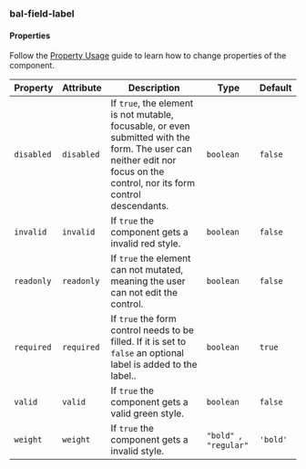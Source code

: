 ### bal-field-label
 
#### Properties

Follow the [Property Usage](https://design.baloise.dev/?path=/docs/implementation-property--page) guide to learn how to change properties of the component.

| Property   | Attribute  | Description                                                                                                                                                              | Type                    | Default  |
| ---------- | ---------- | ------------------------------------------------------------------------------------------------------------------------------------------------------------------------ | ----------------------- | -------- |
| `disabled` | `disabled` | If `true`, the element is not mutable, focusable, or even submitted with the form. The user can neither edit nor focus on the control, nor its form control descendants. | `boolean`               | `false`  |
| `invalid`  | `invalid`  | If `true` the component gets a invalid red style.                                                                                                                        | `boolean`               | `false`  |
| `readonly` | `readonly` | If `true` the element can not mutated, meaning the user can not edit the control.                                                                                        | `boolean`               | `false`  |
| `required` | `required` | If `true` the form control needs to be filled. If it is set to `false` an optional label is added to the label..                                                         | `boolean`               | `true`   |
| `valid`    | `valid`    | If `true` the component gets a valid green style.                                                                                                                        | `boolean`               | `false`  |
| `weight`   | `weight`   | If `true` the component gets a invalid style.                                                                                                                            | `"bold" `, ` "regular"` | `'bold'` |


 